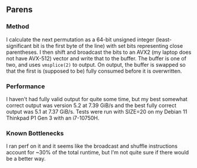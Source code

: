## Parens

### Method
I calculate the next permutation as a 64-bit unsigned integer (least-significant
bit is the first byte of the line) with set bits representing close parentheses.
I then shift and broadcast the bits to an AVX2 (my laptop does not have AVX-512)
vector and write that to the buffer. The buffer is one of two, and uses
`vmsplice(2)` to output. On output, the buffer is swapped so that the first is
(supposed to be) fully consumed before it is overwritten.

### Performance
I haven't had fully valid output for quite some time, but my best somewhat
correct output was version 5.2 at 7.39 GiB/s and the best fully correct output
was 5.1 at 7.37 GiB/s. Tests were run with SIZE=20 on my Debian 11 Thinkpad P1
Gen 3 with an i7-10750H.

### Known Bottlenecks
I ran perf on it and it seems like the broadcast and shuffle instructions
account for ~30% of the total runtime, but I'm not quite sure if there would be
a better way.

